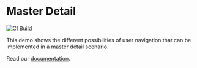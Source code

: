 # Master Detail 

[![CI Build](https://github.com/axonivy-market/master-detail/actions/workflows/ci.yml/badge.svg)](https://github.com/axonivy-market/master-detail/actions/workflows/ci.yml)

This demo shows the different possibilities of user navigation that can be implemented in a master detail scenario.

Read our [documentation](master-detail-product/README.md).
